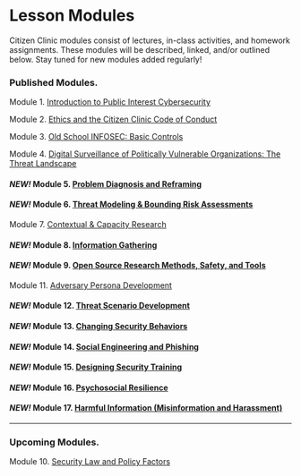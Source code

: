 # Lesson Modules

Citizen Clinic modules consist of lectures, in-class activities, and homework assignments. These modules will be described, linked, and/or outlined below. Stay tuned for new modules added regularly! 

### Published Modules. 

Module 1. [Introduction to Public Interest Cybersecurity](../Modules/Intro/Intro/) 

Module 2. [Ethics and the Citizen Clinic Code of Conduct](../Modules/Ethics/Ethics/) 

Module 3. [Old School INFOSEC: Basic Controls](../Modules/Basics/Basics/)

Module 4. [Digital Surveillance of Politically Vulnerable Organizations: The Threat Landscape](../Modules/Threat_Landscape/Threat_Landscape/)

#### *NEW!* Module 5. [Problem Diagnosis and Reframing](../Modules/Problem_Reframing/Problem_Reframing/)

#### *NEW!* Module 6. [Threat Modeling & Bounding Risk Assessments ](../Modules/Threat_Modeling/Threat_Modeling/)

Module 7. [Contextual & Capacity Research](../Modules/Contextual_Research/Contextual_Research/)

#### *NEW!* Module 8. [Information Gathering](../Modules/Information_Gathering/Information_Gathering/)

#### *NEW!* Module 9. [Open Source Research Methods, Safety, and Tools](../Modules/OSINT/OSINT/)

Module 11. [Adversary Persona Development](../Modules/Adversary_Personas/Adversary_Personas/)

#### *NEW!* Module 12. [Threat Scenario Development](../Modules/Threat_Scenarios/Threat_Scenarios/)

#### *NEW!* Module 13. [Changing Security Behaviors](../Modules/Behavioral_Security/Behavioral_Security/)

#### *NEW!* Module 14. [Social Engineering and Phishing](../Modules/Social_Engineering/Social_Engineering/)

#### *NEW!* Module 15. [Designing Security Training](../Modules/Designing_Training/Designing_Training/)

#### *NEW!* Module 16. [Psychosocial Resilience](../Modules/Psychosocial_Resilience/Psychosocial_Resilience/)

#### *NEW!* Module 17. [Harmful Information (Misinformation and Harassment)](../Modules/Harmful_Information/Harmful_Information/)
____


### Upcoming Modules.

Module 10. [Security Law and Policy Factors](../Modules/Law_and_Policy/Law_and_Policy/)

